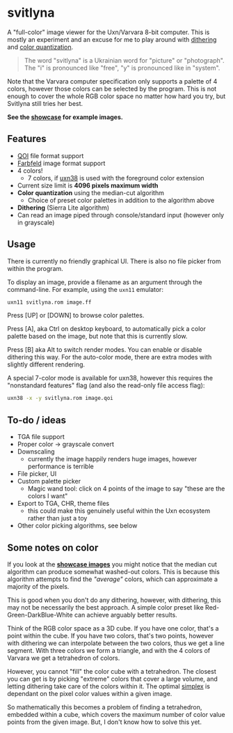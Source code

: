 # svitlyna

A "full-color" image viewer for the Uxn/Varvara 8-bit computer. This is mostly an experiment and an excuse for me to play around with [dithering](https://en.wikipedia.org/wiki/Dither) and [color quantization](https://en.wikipedia.org/wiki/Color_quantization).

> The word "svitlyna" is a Ukrainian word for "picture" or "photograph". The "i" is pronounced like "free", "y" is pronounced like in "system".

Note that the Varvara computer specification only supports a palette of 4 colors, however those colors can be selected by the program. This is not enough to cover the whole RGB color space no matter how hard you try, but Svitlyna still tries her best.

**See the [showcase](showcase/README.md) for example images.**

## Features
* [QOI](qoi.txt) file format support
* [Farbfeld](https://tools.suckless.org/farbfeld/) image format support
* 4 colors!
  * 7 colors, if [uxn38](http://zzo38computer.org/fossil/uxn.ui) is used with the foreground color extension
* Current size limit is **4096 pixels maximum width**
* **Color quantization** using the median-cut algorithm
  * Choice of preset color palettes in addition to the algorithm above
* **Dithering** (Sierra Lite algorithm)
* Can read an image piped through console/standard input (however only in grayscale)

## Usage
There is currently no friendly graphical UI. There is also no file picker from within the program.

To display an image, provide a filename as an argument through the command-line. For example, using the `uxn11` emulator:
```sh
uxn11 svitlyna.rom image.ff
```

Press [UP] or [DOWN] to browse color palettes. 

Press [A], aka Ctrl on desktop keyboard, to automatically pick a color palette based on the image, but note that this is currently slow. 

Press [B] aka Alt to switch render modes. You can enable or disable dithering this way. For the auto-color mode, there are extra modes with slightly different rendering.

A special 7-color mode is available for uxn38, however this requires the "nonstandard features" flag (and also the read-only file access flag):
```sh
uxn38 -x -y svitlyna.rom image.qoi
```

## To-do / ideas

* TGA file support
* Proper color -> grayscale convert
* Downscaling
  * currently the image happily renders huge images, however performance is terrible
* File picker, UI
* Custom palette picker
  * Magic wand tool: click on 4 points of the image to say "these are the colors I want"
* Export to TGA, CHR, theme files
  * this could make this genuinely useful within the Uxn ecosystem rather than just a toy
* Other color picking algorithms, see below

## Some notes on color

If you look at the **[showcase images](showcase/README.md)** you might notice that the median cut algorithm can produce somewhat washed-out colors. This is because this algorithm attempts to find the *"average"* colors, which can approximate a majority of the pixels. 

This is good when you don't do any dithering, however, with dithering, this may not be necessarily the best approach. A simple color preset like Red-Green-DarkBlue-White can achieve arguably better results.

Think of the RGB color space as a 3D cube. If you have one color, that's a point within the cube. If you have two colors, that's two points, however with dithering we can interpolate between the two colors, thus we get a line segment. With three colors we form a triangle, and with the 4 colors of Varvara we get a tetrahedron of colors.

However, you cannot "fill" the color cube with a tetrahedron. The closest you can get is by picking "extreme" colors that cover a large volume, and letting dithering take care of the colors within it. The optimal [simplex](https://en.wikipedia.org/wiki/Simplex) is dependant on the pixel color values within a given image.

So mathematically this becomes a problem of finding a tetrahedron, embedded within a cube, which covers the maximum number of color value points from the given image. But, I don't know how to solve this yet.

